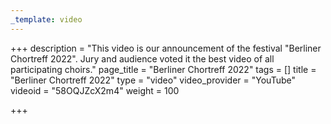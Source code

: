 ```yaml
---
_template: video
---
```



+++
description = "This video is our announcement of the festival \"Berliner Chortreff 2022\". Jury and audience voted it the best video of all participating choirs."
page_title = "Berliner Chortreff 2022"
tags = []
title = "Berliner Chortreff 2022"
type = "video"
video_provider = "YouTube"
videoid = "58OQJZcX2m4"
weight = 100

+++
